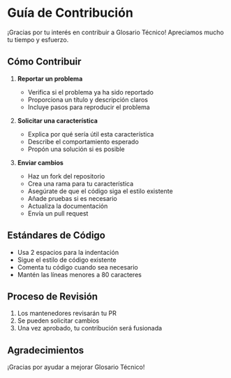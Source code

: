 # Guía de Contribución

¡Gracias por tu interés en contribuir a Glosario Técnico! Apreciamos mucho tu tiempo y esfuerzo.

## Cómo Contribuir

1. **Reportar un problema**
   - Verifica si el problema ya ha sido reportado
   - Proporciona un título y descripción claros
   - Incluye pasos para reproducir el problema

2. **Solicitar una característica**
   - Explica por qué sería útil esta característica
   - Describe el comportamiento esperado
   - Propón una solución si es posible

3. **Enviar cambios**
   - Haz un fork del repositorio
   - Crea una rama para tu característica
   - Asegúrate de que el código siga el estilo existente
   - Añade pruebas si es necesario
   - Actualiza la documentación
   - Envía un pull request

## Estándares de Código

- Usa 2 espacios para la indentación
- Sigue el estilo de código existente
- Comenta tu código cuando sea necesario
- Mantén las líneas menores a 80 caracteres

## Proceso de Revisión

1. Los mantenedores revisarán tu PR
2. Se pueden solicitar cambios
3. Una vez aprobado, tu contribución será fusionada

## Agradecimientos

¡Gracias por ayudar a mejorar Glosario Técnico!
